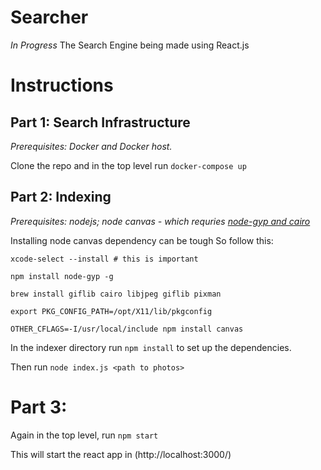 # Searcher
*In Progress* The Search Engine being made using React.js

# Instructions

## Part 1: Search Infrastructure

_Prerequisites: Docker and Docker host._

Clone the repo and in the top level run `docker-compose up`

## Part 2: Indexing

_Prerequisites: nodejs; node canvas - which requries [node-gyp and cairo](https://github.com/Automattic/node-canvas#installation)_

Installing node canvas dependency can be tough So follow this:

`xcode-select --install # this is important`

`npm install node-gyp -g`

`brew install giflib cairo libjpeg giflib pixman`

`export PKG_CONFIG_PATH=/opt/X11/lib/pkgconfig`

`OTHER_CFLAGS=-I/usr/local/include npm install canvas`

In the indexer directory run `npm install` to set up the dependencies.

Then run `node index.js <path to photos>`

# Part 3: 

Again in the top level, run `npm start` 

This will start the react app in (http://localhost:3000/)

